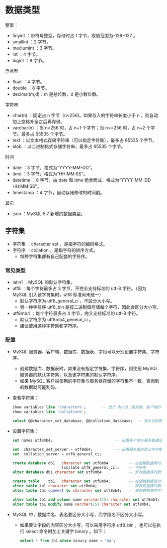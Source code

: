 # 数据类型

整型：
- tinyint     ：带符号整型，存储时占 1 字节，取值范围为-128~127 。
- smallint    ：2 字节。
- mediumint   ：3 字节。
- int         ：4 字节。
- bigint      ：8 字节。

浮点型
- float       ：4 字节。
- double      ：8 字节。
- decimal(m,d)：m 是总位数，d 是小数位数。

字符串
- char(n)     ：固定占 n 字节（n<256)。如果存入的字符串长度小于 n ，则自动加上空格补全之后再存储。
- varchar(n)  ：当 n<256 时，占 n+1 个字节；当 n>=256 时，占 n+2 个字节。最多占 65535 个字节。
- text        ：以文本格式存储字符串（可以指定字符集），最多占 65535 个字节。
- blob        ：以二进制格式存储字符串，最多占 65535 个字节。

时间
- date        ：3 字节，格式为“YYYY-MM-DD”。
- time        ：3 字节，格式为“HH:MM:SS”。
- datetime    ：8 字节，由 date 和 time 组合而成，格式为“YYYY-MM-DD HH:MM:SS”。
- timestamp   ：4 字节，自动存储修改的时间戳。

其它
- json        ：MySQL 5.7 新增的数据类型。

## 字符集

- 字符集 ：character set ，是指字符的编码格式。
- 字符序 ：collation ，是指字符的排序方式。
  - 每种字符集都有自己配套的字符序。

### 常见类型

- latin1 ：MySQL 的默认字符集。
- utf8 ：每个字符最多占 3 字节，不完全支持标准的 utf-8 字符。（因为 MySQL 引入该字符集时，utf8 标准尚未统一）
  - 默认字符序为 utf8_general_ci ，不区分大小写。
  - 另一种字符序 utf8_bin 是按二进制值存储每个字符，因此会区分大小写。
- utf8mb4 ：每个字符最多占 4 字节，完全支持标准的 utf-8 字符。
  - 默认字符序为 utf8mb4_general_ci 。
  - 建议使用这种字符集和字符序。

### 配置

- MySQL 服务器、客户端、数据库、数据表、字段可以分别设置字符集、字符序。
  - 创建数据库、数据表时，如果没有指定字符集、字符序，则使用 MySQL 服务器的默认字符集，以及该字符集的默认字符序。
  - 如果 MySQL 客户端使用的字符集与服务器存储的字符集不一致，查询到的数据就可能乱码。
- 查看字符集：
  ```sql
  show variables like 'character%';       -- 显示 MySQL 服务器、客户端的字符集
  show variables like 'collation%';

  select @@character_set_database, @@collation_database;  -- 显示当前数据库的字符集、字符序
  ```
- 设置字符集：
  ```sql
  set names utf8mb4;                            -- 设置客户端与服务器通信的字符集（只作用于当前会话，修改配置文件才能永久设置）

  set  character_set_server = utf8mb4;          -- 设置服务器的默认字符集（只会影响新建的数据库，不会影响已有的数据库）
  set  collat​​ion_server = utf8_general_ci;
  
  create database db1   character set utf8mb4         -- 在创建数据库时设置字符集
                        [collate utf8_general_ci];    -- 字符序
  alter database db1 character set utf8mb4            -- 修改数据库的默认字符集（只会影响新建的数据表）

  create table    tb1   character set utf8mb4;        -- 在创建数据表时设置字符集
  alter table tb1 character set utf8mb4;              -- 修改数据表的默认字符集（只会影响新增的字段）
  alter table tb1 convert to character set utf8mb4;   -- 转换数据表的字符集（会影响已有的每个字段的数据）
  
  alter table tb1 add column name varchar(25) character set utf8mb4;    -- 在新增字段时设置字符集
  alter table tb1 modify name varchar(25) character set utf8mb4;        -- 修改已有字段的字符集
  ```

- MySQL 中，数据库名、表名要区分大小写，而字段名不区分大小写。
  - 如果要让字段的内容区分大小写，可以采用字符序 utf8_bin ，也可以在执行 select 命令时加上关键字 binary 。如下：
    ```sql
    select * from tb1 where binary name = 'Aa';
    ```
